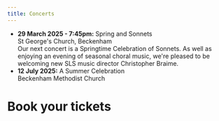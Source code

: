 ```yaml
---
title: Concerts
---
```


- **29 March 2025 - 7:45pm:** Spring and Sonnets<br>
  St George's Church, Beckenham<br>
  Our next concert is a Springtime Celebration of Sonnets. As well as enjoying an evening of seasonal choral music, we're pleased to be welcoming new SLS music director Christopher Braime.
- **12 July 2025:** A Summer Celebration<br>
  Beckenham Methodist Church

# Book your tickets

<div id="embedTS_JGJMK" style="width:100%">
</div>

<script type="text/javascript">
    (function () {
        var el = document.createElement("script");
        el.type = "text/javascript";
        el.async = true;
        el.src = "https://www.ticketsource.co.uk/ticketshop//JGJMK/?eventRefNo=&performance_id=";
        var s = document.getElementsByTagName("script")[0];
        s.parentNode.insertBefore(el, s);
    })();
</script>
